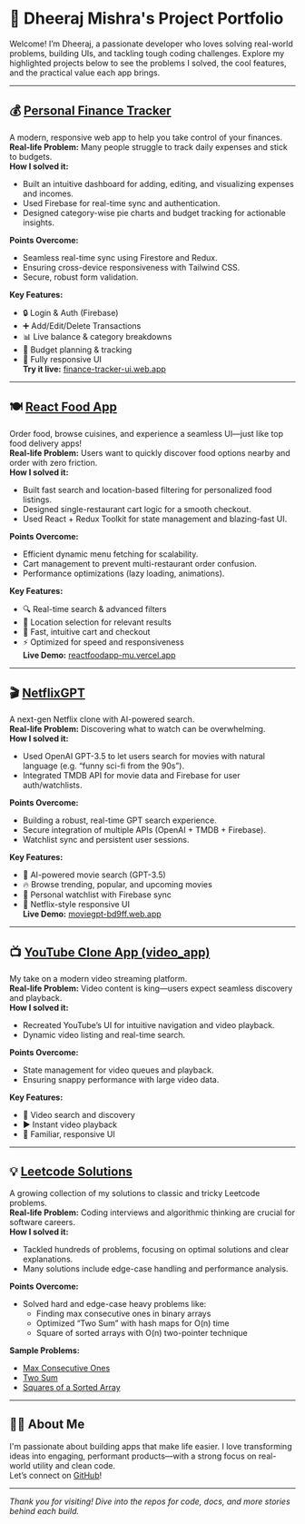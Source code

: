 # 🚀 Dheeraj Mishra's Project Portfolio

Welcome! I’m Dheeraj, a passionate developer who loves solving real-world problems, building UIs, and tackling tough coding challenges. Explore my highlighted projects below to see the problems I solved, the cool features, and the practical value each app brings.

---

## 💰 [Personal Finance Tracker](https://github.com/dheeraj08mishra/finance_tracker)

A modern, responsive web app to help you take control of your finances.  
**Real-life Problem:** Many people struggle to track daily expenses and stick to budgets.  
**How I solved it:**  
- Built an intuitive dashboard for adding, editing, and visualizing expenses and incomes.
- Used Firebase for real-time sync and authentication.
- Designed category-wise pie charts and budget tracking for actionable insights.

**Points Overcome:**
- Seamless real-time sync using Firestore and Redux.
- Ensuring cross-device responsiveness with Tailwind CSS.
- Secure, robust form validation.

**Key Features:**
- 🔒 Login & Auth (Firebase)
- ➕ Add/Edit/Delete Transactions
- 📊 Live balance & category breakdowns
- 🎯 Budget planning & tracking
- 📱 Fully responsive UI  
**Try it live:** [finance-tracker-ui.web.app](https://finance-tracker-ui.web.app/)

---

## 🍽️ [React Food App](https://github.com/dheeraj08mishra/react_food_app)

Order food, browse cuisines, and experience a seamless UI—just like top food delivery apps!  
**Real-life Problem:** Users want to quickly discover food options nearby and order with zero friction.  
**How I solved it:**  
- Built fast search and location-based filtering for personalized food listings.
- Designed single-restaurant cart logic for a smooth checkout.
- Used React + Redux Toolkit for state management and blazing-fast UI.

**Points Overcome:**
- Efficient dynamic menu fetching for scalability.
- Cart management to prevent multi-restaurant order confusion.
- Performance optimizations (lazy loading, animations).

**Key Features:**
- 🔍 Real-time search & advanced filters
- 📍 Location selection for relevant results
- 🛒 Fast, intuitive cart and checkout
- ⚡ Optimized for speed and responsiveness  
**Live Demo:** [reactfoodapp-mu.vercel.app](https://reactfoodapp-mu.vercel.app/)

---

## 🎬 [NetflixGPT](https://github.com/dheeraj08mishra/netflixGPT)

A next-gen Netflix clone with AI-powered search.  
**Real-life Problem:** Discovering what to watch can be overwhelming.  
**How I solved it:**  
- Used OpenAI GPT-3.5 to let users search for movies with natural language (e.g. “funny sci-fi from the 90s”).
- Integrated TMDB API for movie data and Firebase for user auth/watchlists.

**Points Overcome:**
- Building a robust, real-time GPT search experience.
- Secure integration of multiple APIs (OpenAI + TMDB + Firebase).
- Watchlist sync and persistent user sessions.

**Key Features:**
- 🤖 AI-powered movie search (GPT-3.5)
- 🔥 Browse trending, popular, and upcoming movies
- 📝 Personal watchlist with Firebase sync
- 🎨 Netflix-style responsive UI  
**Live Demo:** [moviegpt-bd9ff.web.app](https://moviegpt-bd9ff.web.app/)

---

## 📺 [YouTube Clone App (video_app)](https://github.com/dheeraj08mishra/youtube_clone_app)

My take on a modern video streaming platform.  
**Real-life Problem:** Video content is king—users expect seamless discovery and playback.  
**How I solved it:**  
- Recreated YouTube’s UI for intuitive navigation and video playback.
- Dynamic video listing and real-time search.

**Points Overcome:**
- State management for video queues and playback.
- Ensuring snappy performance with large video data.

**Key Features:**
- 🔎 Video search and discovery
- ▶️ Instant video playback
- 🎨 Familiar, responsive UI

---

## 💡 [Leetcode Solutions](https://github.com/dheeraj08mishra/Leetcode)

A growing collection of my solutions to classic and tricky Leetcode problems.  
**Real-life Problem:** Coding interviews and algorithmic thinking are crucial for software careers.  
**How I solved it:**  
- Tackled hundreds of problems, focusing on optimal solutions and clear explanations.
- Many solutions include edge-case handling and performance analysis.

**Points Overcome:**
- Solved hard and edge-case heavy problems like:
  - Finding max consecutive ones in binary arrays
  - Optimized “Two Sum” with hash maps for O(n) time
  - Square of sorted arrays with O(n) two-pointer technique

**Sample Problems:**
- [Max Consecutive Ones](Leetcode/0max-consecutive-ones/README.md)
- [Two Sum](Leetcode/1-two-sum/README.md)
- [Squares of a Sorted Array](Leetcode/1019-squares-of-a-sorted-array/README.md)

---

## 👨‍💻 About Me

I'm passionate about building apps that make life easier. I love transforming ideas into engaging, performant products—with a strong focus on real-world utility and clean code.  
Let’s connect on [GitHub](https://github.com/dheeraj08mishra)!

---

*Thank you for visiting! Dive into the repos for code, docs, and more stories behind each build.*
